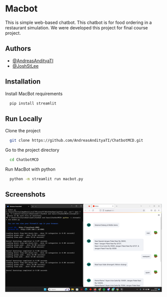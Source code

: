 
# Macbot

This is simple web-based chatbot. This chatbot is for food ordering in a restaurant simulation. We were developed this project for final course project.

## Authors

- [@AndreasAndityaTI](https://www.github.com/AndreasAndityaTI)
- [@JoshStLee](https://www.github.com/JoshStLee)


## Installation

Install MacBot requirements

```bash
  pip install streamlit
```


    
## Run Locally

Clone the project

```bash
  git clone https://github.com/AndreasAndityaTI/ChatbotMCD.git
```

Go to the project directory

```bash
  cd ChatbotMCD
```

Run MacBot with python

```bash
  python -m streamlit run macbot.py
```


## Screenshots

![App Screenshot](https://raw.githubusercontent.com/AndreasAndityaTI/ChatbotMCD/refs/heads/master/cara%20pakai%20chatbot%20dengan%20web.png)

